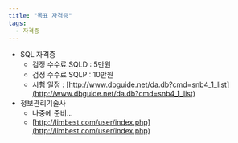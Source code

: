 ```yaml
---
title: "목표 자격증"
tags:
  - 자격증
---
```


- SQL 자격증 
  - 검정 수수료 SQLD : 5만원
  - 검정 수수료 SQLP : 10만원
  - 시험 일정 : [http://www.dbguide.net/da.db?cmd=snb4_1_list](http://www.dbguide.net/da.db?cmd=snb4_1_list)
- 정보관리기술사
  - 나중에 준비...
  - [http://limbest.com/user/index.php](http://limbest.com/user/index.php)
